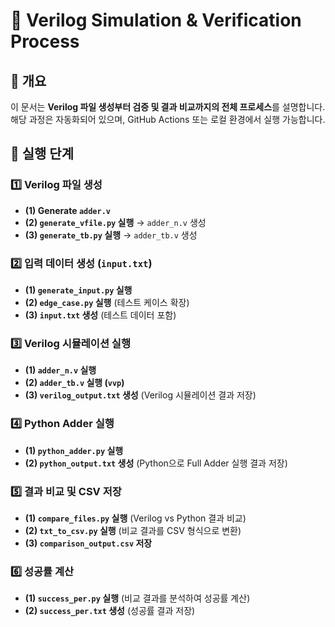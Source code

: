 # 🚀 Verilog Simulation & Verification Process

## 📌 개요
이 문서는 **Verilog 파일 생성부터 검증 및 결과 비교까지의 전체 프로세스**를 설명합니다. 해당 과정은 자동화되어 있으며, GitHub Actions 또는 로컬 환경에서 실행 가능합니다.

## 🔄 실행 단계

### 1️⃣ **Verilog 파일 생성**
- **(1) Generate `adder.v`**
- **(2) `generate_vfile.py` 실행** → `adder_n.v` 생성
- **(3) `generate_tb.py` 실행** → `adder_tb.v` 생성

### 2️⃣ **입력 데이터 생성 (`input.txt`)**
- **(1) `generate_input.py` 실행**
- **(2) `edge_case.py` 실행** (테스트 케이스 확장)
- **(3) `input.txt` 생성** (테스트 데이터 포함)

### 3️⃣ **Verilog 시뮬레이션 실행**
- **(1) `adder_n.v` 실행**
- **(2) `adder_tb.v` 실행 (`vvp`)**
- **(3) `verilog_output.txt` 생성** (Verilog 시뮬레이션 결과 저장)

### 4️⃣ **Python Adder 실행**
- **(1) `python_adder.py` 실행**
- **(2) `python_output.txt` 생성** (Python으로 Full Adder 실행 결과 저장)

### 5️⃣ **결과 비교 및 CSV 저장**
- **(1) `compare_files.py` 실행** (Verilog vs Python 결과 비교)
- **(2) `txt_to_csv.py` 실행** (비교 결과를 CSV 형식으로 변환)
- **(3) `comparison_output.csv` 저장**

### 6️⃣ **성공률 계산**
- **(1) `success_per.py` 실행** (비교 결과를 분석하여 성공률 계산)
- **(2) `success_per.txt` 생성** (성공률 결과 저장)
